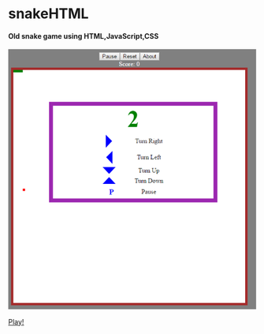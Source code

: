 
# snakeHTML
#### Old snake game using HTML,JavaScript,CSS
![sample](https://github.com/AliShahrivarian/snakeHTML/blob/master/gamePic1.png)

[Play!](https://alishahrivarian.github.io/snakeHTML/)
